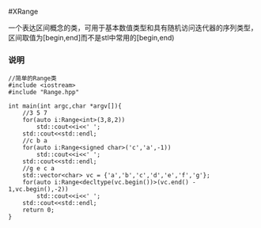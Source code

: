 #XRange

一个表达区间概念的类，可用于基本数值类型和具有随机访问迭代器的序列类型，区间取值为[begin,end]而不是stl中常用的[begin,end)

### 说明
```
//简单的Range类
#include <iostream>
#include "Range.hpp"

int main(int argc,char *argv[]){
	//3 5 7
	for(auto i:Range<int>(3,8,2))
		std::cout<<i<<' ';
	std::cout<<std::endl;
	//c b a
	for(auto i:Range<signed char>('c','a',-1))
		std::cout<<i<<' ';
	std::cout<<std::endl;
	//g e c a
    std::vector<char> vc = {'a','b','c','d','e','f','g'};
    for(auto i:Range<decltype(vc.begin())>(vc.end() - 1,vc.begin(),-2))
        std::cout<<i<<' ';
    std::cout<<std::endl;
	return 0;
}
```
